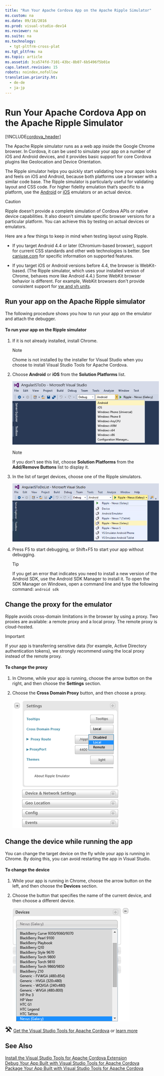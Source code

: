 ```yaml
---
title: "Run Your Apache Cordova App on the Apache Ripple Simulator"
ms.custom: na
ms.date: 09/18/2016
ms.prod: visual-studio-dev14
ms.reviewer: na
ms.suite: na
ms.technology: 
  - tgt-pltfrm-cross-plat
ms.tgt_pltfrm: na
ms.topic: article
ms.assetid: 3ca574fd-7101-43bc-8b07-6b5496f5b01e
caps.latest.revision: 15
robots: noindex,nofollow
translation.priority.ht: 
  - de-de
  - ja-jp
---
```

# Run Your Apache Cordova App on the Apache Ripple Simulator
[!INCLUDE[cordova_header](../vs140/includes/cordova_header_md.md)]  
  
 The Apache Ripple simulator runs as a web app inside the Google Chrome browser. In Cordova, it can be used to simulate your app on a number of iOS and Android devices, and it provides basic support for core Cordova plugins like Geolocation and Device Orientation.  
  
 The Ripple simulator helps you quickly start validating how your apps looks and feels on iOS and Android, because both platforms use a browser with a similar code base. The Ripple simulator is particularly useful for validating layout and CSS code. For higher fidelity emulation that’s specific to a platform, use the [Android](../vs140/Run-Your-Apache-Cordova-App-on-Android.md) or [iOS](../vs140/Run-Your-Apache-Cordova-App-on-iOS.md) emulators or an actual device.  
  
> [!CAUTION]
>  Ripple doesn’t provide a complete simulation of Cordova APIs or native device capabilities. It also doesn’t simulate specific browser versions for a particular platform. You can achieve this by testing on actual devices or emulators.  
  
 Here are a few things to keep in mind when testing layout using Ripple.  
  
-   If you target Android 4.4 or later (Chromium-based browser), support for current CSS standards and other web technologies is better. See [caniuse.com](http://www.caniuse.com) for specific information on supported features.  
  
-   If you target iOS or Android versions before 4.4, the browser is WebKit-based. (The Ripple simulator, which uses your installed version of Chrome, behaves more like Android 4.4.) Some WebKit browser behavior is different. For example, WebKit browsers don't provide consistent support for [vw and vh units](http://caniuse.com/#feat=viewport-units).  
  
## Run your app on the Apache Ripple simulator  
 The following procedure shows you how to run your app on the emulator and attach the debugger.  
  
#### To run your app on the Ripple simulator  
  
1.  If it is not already installed, install Chrome.  
  
    > [!NOTE]
    >  Chome is not installed by the installer for Visual Studio when you choose to install Visual Studio Tools for Apache Cordova.  
  
2.  Choose **Android** or **iOS** from the **Solution Platforms** list.  
  
     ![Select Android as your deployment target](../vs140/media/Cordova_Android_Select.png "Cordova_Android_Select")  
  
    > [!NOTE]
    >  If you don’t see this list, choose **Solution Platforms** from the **Add/Remove Buttons** list to display it.  
  
3.  In the list of target devices, choose one of the Ripple simulators.  
  
     ![Selecting the Ripple emulator](../vs140/media/Cordova_Ripple.png "Cordova_Ripple")  
  
4.  Press F5 to start debugging, or Shift+F5 to start your app without debugging.  
  
    > [!TIP]
    >  If you get an error that indicates you need to install a new version of the Android SDK, use the Android SDK Manager to install it. To open the SDK Manager on Windows, open a command line and type the following command: `android sdk`  
  
## Change the proxy for the emulator  
 Ripple avoids cross-domain limitations in the browser by using a proxy. Two proxies are available: a remote proxy and a local proxy. The remote proxy is cloud-hosted.  
  
> [!IMPORTANT]
>  If your app is transferring sensitive data (for example, Active Directory authentication tokens), we strongly recommend using the local proxy instead of the remote proxy.  
  
#### To change the proxy  
  
1.  In Chrome, while your app is running, choose the arrow button on the right, and then choose the **Settings** section.  
  
2.  Choose the **Cross Domain Proxy** button, and then choose a proxy.  
  
     ![Selecting a proxy in the Ripple emulator](../vs140/media/Cordova_Ripple_Proxy.png "Cordova_Ripple_Proxy")  
  
## Change the device while running the app  
 You can change the target device on the fly while your app is running in Chrome. By doing this, you can avoid restarting the app in Visual Studio.  
  
#### To change the device  
  
1.  While your app is running in Chrome, choose the arrow button on the left, and then choose the **Devices** section.  
  
2.  Choose the button that specifies the name of the current device, and then choose a different device.  
  
     ![Changing the device in Chrome](../vs140/media/Cordova_Ripple_Devices.png "Cordova_Ripple_Devices")  
  
 ![Download the tools](../vs140/media/Cordova_Install_Download.png "Cordova_Install_Download") [Get the Visual Studio Tools for Apache Cordova](http://aka.ms/mchm38) or [learn more](https://www.visualstudio.com/cordova-vs.aspx)  
  
## See Also  
 [Install the Visual Studio Tools for Apache Cordova Extension](../vs140/Install-Visual-Studio-Tools-for-Apache-Cordova.md)   
 [Debug Your App Built with Visual Studio Tools for Apache Cordova](../Topic/Debug%20Your%20App%20Built%20with%20Visual%20Studio%20Tools%20for%20Apache%20Cordova.md)   
 [Package Your App Built with Visual Studio Tools for Apache Cordova](../vs140/Package-Your-App-Built-with-Visual-Studio-Tools-for-Apache-Cordova.md)